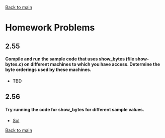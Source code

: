 [Back to main](https://github.com/JoonHyeok-hozy-Kim/computer_systems_study#readme)


# Homework Problems

## 2.55
#### Compile and run the sample code that uses show_bytes (file show-bytes.c) on different machines to which you have access. Determine the byte orderings used by these machines.
* TBD

## 2.56
#### Try running the code for show_bytes for different sample values.
* [Sol](https://github.com/JoonHyeok-hozy-Kim/computer_systems_study/blob/main/contents/ch_02/problems/hw_problems/56.c)










[Back to main](https://github.com/JoonHyeok-hozy-Kim/computer_systems_study#readme)